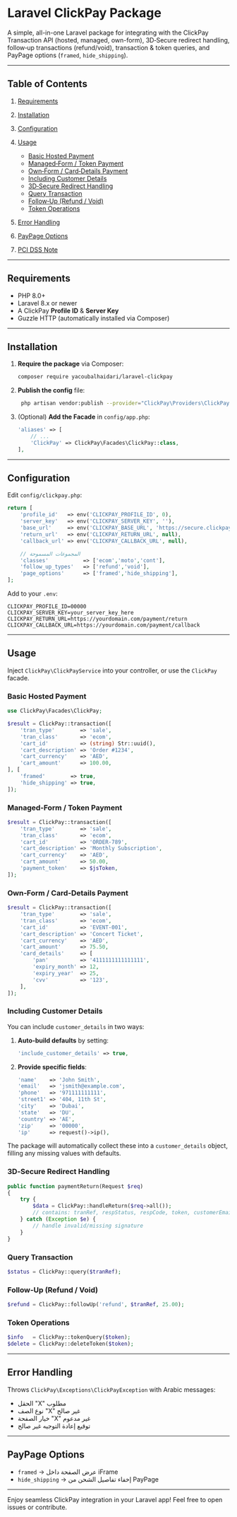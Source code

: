 # Laravel ClickPay Package

A simple, all-in-one Laravel package for integrating with the ClickPay Transaction API (hosted, managed, own-form), 3D‑Secure redirect handling, follow‑up transactions (refund/void), transaction & token queries, and PayPage options (`framed`, `hide_shipping`).

---

## Table of Contents

1. [Requirements](#requirements)
2. [Installation](#installation)
3. [Configuration](#configuration)
4. [Usage](#usage)

   * [Basic Hosted Payment](#basic-hosted-payment)
   * [Managed‑Form / Token Payment](#managed-form--token-payment)
   * [Own‑Form / Card‑Details Payment](#own-form--card-details-payment)
   * [Including Customer Details](#including-customer-details)
   * [3D‑Secure Redirect Handling](#3d-secure-redirect-handling)
   * [Query Transaction](#query-transaction)
   * [Follow‑Up (Refund / Void)](#follow-up-refund--void)
   * [Token Operations](#token-operations)
5. [Error Handling](#error-handling)
6. [PayPage Options](#paypage-options)
7. [PCI DSS Note](#pci-dss-note)

---

## Requirements

* PHP 8.0+
* Laravel 8.x or newer
* A ClickPay **Profile ID** & **Server Key**
* Guzzle HTTP (automatically installed via Composer)

---

## Installation

1. **Require the package** via Composer:

   ```bash
   composer require yacoubalhaidari/laravel-clickpay
   ```

2. **Publish the config** file:

   ```bash
    php artisan vendor:publish --provider="ClickPay\Providers\ClickPayServiceProvider" --tag=config

   ```

3. (Optional) **Add the Facade** in `config/app.php`:

   ```php
   'aliases' => [
       // ...
       'ClickPay' => ClickPay\Facades\ClickPay::class,
   ],
   ```

---

## Configuration

Edit `config/clickpay.php`:

```php
return [
    'profile_id'   => env('CLICKPAY_PROFILE_ID', 0),
    'server_key'   => env('CLICKPAY_SERVER_KEY', ''),
    'base_url'     => env('CLICKPAY_BASE_URL', 'https://secure.clickpay.com.sa'),
    'return_url'   => env('CLICKPAY_RETURN_URL', null),
    'callback_url' => env('CLICKPAY_CALLBACK_URL', null),

    // المجموعات المسموحة
    'classes'           => ['ecom','moto','cont'],
    'follow_up_types'   => ['refund','void'],
    'page_options'      => ['framed','hide_shipping'],
];
```

Add to your `.env`:

```dotenv
CLICKPAY_PROFILE_ID=00000
CLICKPAY_SERVER_KEY=your_server_key_here
CLICKPAY_RETURN_URL=https://yourdomain.com/payment/return
CLICKPAY_CALLBACK_URL=https://yourdomain.com/payment/callback
```

---

## Usage

Inject `ClickPay\ClickPayService` into your controller, or use the `ClickPay` facade.

### Basic Hosted Payment

```php
use ClickPay\Facades\ClickPay;

$result = ClickPay::transaction([
    'tran_type'        => 'sale',
    'tran_class'       => 'ecom',
    'cart_id'          => (string) Str::uuid(),
    'cart_description' => 'Order #1234',
    'cart_currency'    => 'AED',
    'cart_amount'      => 100.00,
], [
    'framed'        => true,
    'hide_shipping' => true,
]);
```

### Managed‑Form / Token Payment

```php
$result = ClickPay::transaction([
    'tran_type'        => 'sale',
    'tran_class'       => 'ecom',
    'cart_id'          => 'ORDER-789',
    'cart_description' => 'Monthly Subscription',
    'cart_currency'    => 'AED',
    'cart_amount'      => 50.00,
    'payment_token'    => $jsToken,
]);
```

### Own‑Form / Card‑Details Payment

```php
$result = ClickPay::transaction([
    'tran_type'        => 'sale',
    'tran_class'       => 'ecom',
    'cart_id'          => 'EVENT-001',
    'cart_description' => 'Concert Ticket',
    'cart_currency'    => 'AED',
    'cart_amount'      => 75.50,
    'card_details'     => [
        'pan'          => '4111111111111111',
        'expiry_month' => 12,
        'expiry_year'  => 25,
        'cvv'          => '123',
    ],
]);
```

### Including Customer Details

You can include `customer_details` in two ways:

1. **Auto‑build defaults** by setting:

   ```php
   'include_customer_details' => true,
   ```
2. **Provide specific fields**:

   ```php
   'name'    => 'John Smith',
   'email'   => 'jsmith@example.com',
   'phone'   => '971111111111',
   'street1' => '404, 11th St',
   'city'    => 'Dubai',
   'state'   => 'DU',
   'country' => 'AE',
   'zip'     => '00000',
   'ip'      => request()->ip(),
   ```

The package will automatically collect these into a `customer_details` object, filling any missing values with defaults.

### 3D‑Secure Redirect Handling

```php
public function paymentReturn(Request $req)
{
    try {
        $data = ClickPay::handleReturn($req->all());
        // contains: tranRef, respStatus, respCode, token, customerEmail, etc.
    } catch (Exception $e) {
        // handle invalid/missing signature
    }
}
```

### Query Transaction

```php
$status = ClickPay::query($tranRef);
```

### Follow‑Up (Refund / Void)

```php
$refund = ClickPay::followUp('refund', $tranRef, 25.00);
```

### Token Operations

```php
$info   = ClickPay::tokenQuery($token);
$delete = ClickPay::deleteToken($token);
```

---

## Error Handling

Throws `ClickPay\Exceptions\ClickPayException` with Arabic messages:

* الحقل "X" مطلوب
* نوع الصف "X" غير صالح
* خيار الصفحة "X" غير مدعوم
* توقيع إعادة التوجيه غير صالح

---

## PayPage Options

* `framed` → عرض الصفحة داخل iFrame
* `hide_shipping` → إخفاء تفاصيل الشحن من PayPage

---

Enjoy seamless ClickPay integration in your Laravel app! Feel free to open issues or contribute.

